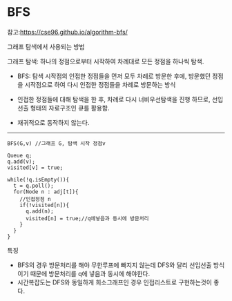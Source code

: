 # BFS
참고:https://cse96.github.io/algorithm-bfs/

그래프 탐색에서 사용되는 방법

그래프 탐색: 하나의 정점으로부터 시작하여 차례대로 모든 정점을 하나씩 탐색.

- BFS: 탐색 시작점의 인접한 정점들을 먼저 모두 차례로 방문한 후에, 방문했던 정점을 시작점으로 하여 다시 인접한 정점들을 차례로 방문하는 방식

- 인접한 정점들에 대해 탐색을 한 후, 차례로 다시 너비우선탐색을 진행 하므로, 선입선출 형태의 자료구조인 큐를 활용함.

- 재귀적으로 동작하지 않는다.

---

```
BFS(G,v) //그래프 G, 탐색 시작 정점v

Queue q;
q.add(v);
visited[v] = true;

while(!q.isEmpty()){
  t = q.poll();
  for(Node n : adj[t]){
    //인접정점 n
    if(!visited[n]){
      q.add(n);
      visited[n] = true;//q에넣음과 동시에 방문처리
    }
  }
}
```

특징

- BFS의 경우 방문처리를 해야 무한루프에 빠지지 않는데 DFS와 달리 선입선출 방식이기 때문에 방문처리를 q에 넣음과 동시에 해야한다.
- 시간복잡도는 DFS와 동일하게 희소그래프인 경우 인접리스트로 구현하는것이 좋다.
